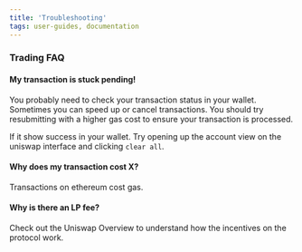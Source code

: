 ```yaml
---
title: 'Troubleshooting'
tags: user-guides, documentation
---
```


### Trading FAQ

#### My transaction is stuck pending!

You probably need to check your transaction status in your wallet. Sometimes you can speed up or cancel transactions. You should try resubmitting with a higher gas cost to ensure your transaction is processed.

If it show success in your wallet. Try opening up the account view on the uniswap interface and clicking `clear all`.

#### Why does my transaction cost X?

Transactions on ethereum cost gas.

#### Why is there an LP fee?

Check out the <Link to="/docs/v2/core-concepts/architecture/">Uniswap Overview</Link> to understand how the incentives on the protocol work.

